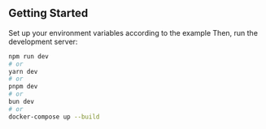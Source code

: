 ## Getting Started

Set up your environment variables according to the example
Then, run the development server:

```bash
npm run dev
# or
yarn dev
# or
pnpm dev
# or
bun dev
# or
docker-compose up --build
```
